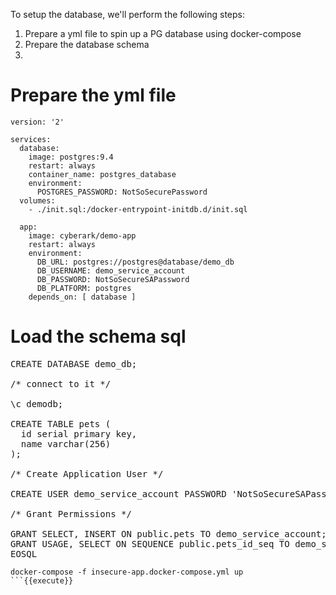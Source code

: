 
To setup the database, we'll perform the following steps:
1. Prepare a yml file to spin up a PG database using docker-compose
2. Prepare the database schema
3. 


# Prepare the yml file

```
version: '2'

services:
  database:
    image: postgres:9.4
    restart: always
    container_name: postgres_database
    environment:
      POSTGRES_PASSWORD: NotSoSecurePassword
  volumes:
    - ./init.sql:/docker-entrypoint-initdb.d/init.sql

  app:
    image: cyberark/demo-app
    restart: always
    environment:
      DB_URL: postgres://postgres@database/demo_db
      DB_USERNAME: demo_service_account
      DB_PASSWORD: NotSoSecureSAPassword
      DB_PLATFORM: postgres
    depends_on: [ database ]
```

# Load the schema sql

<pre class="file" data-filename="insecure-app.docker-compose.yml" data-target="replace">CREATE DATABASE demo_db;

/* connect to it */

\c demodb;

CREATE TABLE pets (
  id serial primary key,
  name varchar(256)
);

/* Create Application User */

CREATE USER demo_service_account PASSWORD 'NotSoSecureSAPassword';

/* Grant Permissions */

GRANT SELECT, INSERT ON public.pets TO demo_service_account;
GRANT USAGE, SELECT ON SEQUENCE public.pets_id_seq TO demo_service_account;
EOSQL
</pre>

```
docker-compose -f insecure-app.docker-compose.yml up
```{{execute}}
